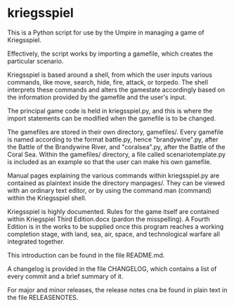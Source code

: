 # kriegsspiel

This is a Python script for use by the Umpire in managing a game of Kriegsspiel.

Effectively, the script works by importing a gamefile, which creates the particular scenario.

Kriegsspiel is based around a shell, from which the user inputs various commands, like move, search, hide, fire, attack, or torpedo. The shell interprets these commands and alters the gamestate accordingly based on the information provided by the gamefile and the user's input.

The principal game code is held in kriegsspiel.py, and this is where the import statements can be modified when the gamefile is to be changed.

The gamefiles are stored in their own directory, gamefiles/. Every gamefile is named according to the format battle.py, hence "brandywine".py, after the Battle of the Brandywine River, and "coralsea".py, after the Battle of the Coral Sea. Within the gamefiles/ directory, a file called scenariotemplate.py is included as an example so that the user can make his own gamefile.

Manual pages explaining the various commands within kriegsspiel.py are contained as plaintext inside the directory manpages/. They can be viewed with an ordinary text editor, or by using the command man (command) within the Kriegsspiel shell.

Kriegsspiel is highly documented. Rules for the game itself are contained within Kriegspiel Third Edition.docx (pardon the misspelling). A Fourth Edition is in the works to be supplied once this program reaches a working completion stage, with land, sea, air, space, and technological warfare all integrated together.

This introduction can be found in the file README.md.

A changelog is provided in the file CHANGELOG, which contains a list of every commit and a brief summary of it.

For major and minor releases, the release notes cna be found in plain text in the file RELEASENOTES.